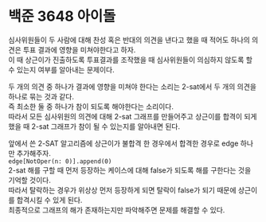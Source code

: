 # 백준 3648 아이돌
심사위원들이 두 사람에 대해 찬성 혹은 반대의 의견을 낸다고 했을 때 적어도 하나의 의견은 투표 결과에 영향을 미쳐야한다고 하자.  
이 때 상근이가 진출하도록 투표결과를 조작했을 때 심사위원들이 의심하지 않도록 할 수 있는지 여부를 알아내는 문제이다.  
  
두 개의 의견 중 하나가 결과에 영향을 미쳐야 한다는 소리는 2-sat에서 두 개의 의견을 하나로 묶는 것과 같다.  
즉 최소한 둘 중 하나가 참이 되도록 해야한다는 소리이다.  
따라서 모든 심사위원의 의견에 대해 2-sat 그래프를 만들어주고 상근이를 합격이 되게 했을 때 2-sat 그래프가 참이 될 수 있는지를 알아내면 된다.  
  
앞에서 쓴 2-SAT 알고리즘에 상근이가 불합격 한 경우에서 합격한 경우로 edge 하나만 추가해주자.  
`edge[NotOper(n: 0)].append(0)`  
2-sat 해를 구할 때 먼저 등장하는 케이스에 대해 false가 되도록 해를 구한다는 것을 기억할 것이다.  
따라서 탈락하는 경우가 위상상 먼저 등장하게 되면 탈락이 false가 되기 때문에 상근이를 합격시킬 수 있게 된다.  
최종적으로 그래프의 해가 존재하는지만 파악해주면 문제를 해결할 수 있다.  
